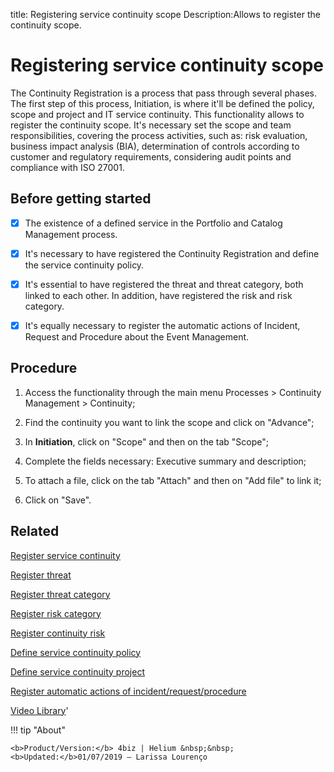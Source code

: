 title: Registering service continuity scope
Description:Allows to register the continuity scope.
# Registering service continuity scope

The Continuity Registration is a process that pass through several phases. The first step of this process, Initiation, is where it'll be defined the policy, scope and project and IT service continuity. This functionality allows to register the continuity scope.
It's necessary set the scope and team responsibilities, covering the process activities, such as: risk evaluation, business impact analysis (BIA), determination of controls according to customer and regulatory requirements, considering audit points and compliance with ISO 27001.

Before getting started
--------------------------

- [x] The existence of a defined service in the Portfolio and Catalog Management
process.

- [x] It's necessary to have registered the Continuity Registration and define the
service continuity policy.

- [x] It's essential to have registered the threat and threat category, both
linked to each other. In addition, have registered the risk and risk category.

- [x] It's equally necessary to register the automatic actions of Incident, Request
and Procedure about the Event Management.

Procedure
-------------

1.  Access the functionality through the main menu Processes \> Continuity
    Management \> Continuity;

2.  Find the continuity you want to link the scope and click on "Advance";

3.  In **Initiation**, click on "Scope" and then on the tab "Scope";

4.  Complete the fields necessary: Executive summary and description;

5.  To attach a file, click on the tab "Attach" and then on "Add file" to link
    it;

6.  Click on "Save".

Related
-----------

[Register service continuity](/en-us/4biz-helium/processes/continuity/use/register-service-continuity.html)

[Register threat](/en-us/4biz-helium/processes/continuity/configuration/register-threat.html)

[Register threat category](/en-us/4biz-helium/processes/continuity/configuration/threat-category.html)

[Register risk category](/en-us/4biz-helium/processes/continuity/configuration/risk-category.html)

[Register continuity risk](/en-us/4biz-helium/processes/continuity/configuration/register-continuity-risk.html)

[Define service continuity policy](/en-us/4biz-helium/processes/continuity/use/continuity-policy.html)

[Define service continuity project](/en-us/4biz-helium/processes/continuity/use/service-continuity-project.html)

[Register automatic actions of incident/request/procedure](/en-us/4biz-helium/additional-features/automation-of-operation/configuration/register-automatic-actions-incident-request-procedure.html)


<i class='fa fa-youtube-play  fa-2x' style='color:#97ce17;vertical-align: middle;'> </i> [Video Library](https://www.youtube.com/playlist?list=PLB5qK2uzf2RPwpIsGu97d5LVHeTNzpTMC)'

!!! tip "About"

    <b>Product/Version:</b> 4biz | Helium &nbsp;&nbsp;
    <b>Updated:</b>01/07/2019 – Larissa Lourenço

